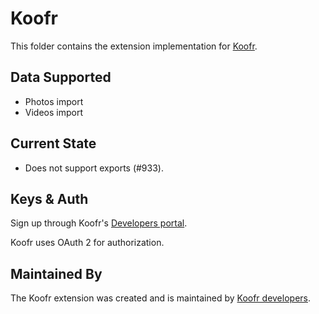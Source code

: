 # Koofr

This folder contains the extension implementation for [Koofr](https://koofr.eu).

## Data Supported

 - Photos import
 - Videos import

## Current State

 - Does not support exports (#933).

## Keys & Auth

Sign up through Koofr's [Developers portal](https://app.koofr.net/app/developers).

Koofr uses OAuth 2 for authorization.

## Maintained By

The Koofr extension was created and is maintained by
[Koofr developers](https://koofr.eu/team/).
